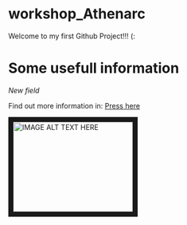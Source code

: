 # workshop_Athenarc

Welcome to my first Github Project!!!  (:

# Some usefull information 
*New field*

Find out more information in: [Press here](https://fpsom.github.io/2019-07-15-ttt-ELIXIR-Athens/)

<a href="http://www.youtube.com/watch?feature=player_embedded&v=YOUTUBE_VIDEO_ID_HERE
" target="_blank"><img src="http://img.youtube.com/vi/YOUTUBE_VIDEO_ID_HERE/0.jpg" 
alt="IMAGE ALT TEXT HERE" width="240" height="180" border="10" /></a>
